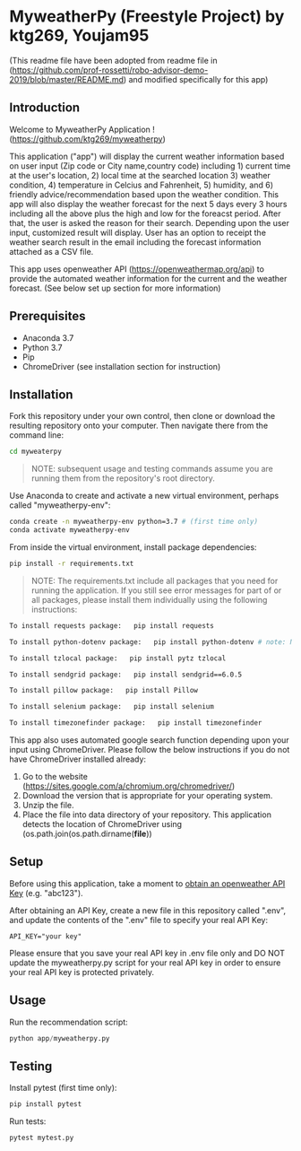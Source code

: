 # MyweatherPy (Freestyle Project) by ktg269, Youjam95 

(This readme file have been adopted from readme file in (https://github.com/prof-rossetti/robo-advisor-demo-2019/blob/master/README.md) and modified specifically for this app)

## Introduction

Welcome to MyweatherPy Application ! (https://github.com/ktg269/myweatherpy)

This application ("app") will display the current weather information based on user input (Zip code or City name,country code) including 1) current time at the user's location, 2) local time at the searched location 3) weather condition, 4) temperature in Celcius and Fahrenheit, 5) humidity, and 6) friendly advice/recommendation based upon the weather condition. This app will also display the weather forecast for the next 5 days every 3 hours including all the above plus the high and low for the foreacst period. After that, the user is asked the reason for their search.
Depending upon the user input, customized result will display. User has an option to receipt the weather search result
in the email including the forecast information attached as a CSV file. 

This app uses openweather API (https://openweathermap.org/api) to provide the automated weather information for the current and the weather forecast. (See below set up section for more information)

## Prerequisites

  + Anaconda 3.7
  + Python 3.7
  + Pip
  + ChromeDriver (see installation section for instruction)

## Installation

Fork this repository under your own control, then clone or download the resulting repository onto your computer. Then navigate there from the command line:

```sh
cd myweaterpy
```

> NOTE: subsequent usage and testing commands assume you are running them from the repository's root directory.

Use Anaconda to create and activate a new virtual environment, perhaps called "myweatherpy-env": 

```sh
conda create -n myweatherpy-env python=3.7 # (first time only)
conda activate myweatherpy-env
```

From inside the virtual environment, install package dependencies:

```sh
pip install -r requirements.txt
```

> NOTE: The requirements.txt include all packages that you need for running the application. If you still see error messages for part of or all packages, please install them individually using the following instructions:

```sh
To install requests package:   pip install requests

To install python-dotenv package:   pip install python-dotenv # note: NOT just "dotenv"

To install tzlocal package:   pip install pytz tzlocal

To install sendgrid package:   pip install sendgrid==6.0.5

To install pillow package:   pip install Pillow

To install selenium package:   pip install selenium

To install timezonefinder package:   pip install timezonefinder
```

This app also uses automated google search function depending upon your input using ChromeDriver. Please follow the below instructions if you do not have ChromeDriver installed already:

1. Go to the website (https://sites.google.com/a/chromium.org/chromedriver/)
2. Download the version that is appropriate for your operating system.
3. Unzip the file.
4. Place the file into data directory of your repository. This application detects the location of ChromeDriver using (os.path.join(os.path.dirname(__file__))

## Setup

Before using this application, take a moment to [obtain an openweather API Key](https://openweathermap.org/api) (e.g. "abc123").

After obtaining an API Key, create a new file in this repository called ".env", and update the contents of the ".env" file to specify your real API Key:

    API_KEY="your key"

Please ensure that you save your real API key in .env file only and DO NOT update the myweatherpy.py script for your real API key in order to ensure your real API key is protected privately. 

## Usage

Run the recommendation script:

```py
python app/myweatherpy.py
```

## Testing

Install pytest (first time only):

```sh
pip install pytest
```

Run tests:

```sh
pytest mytest.py






















